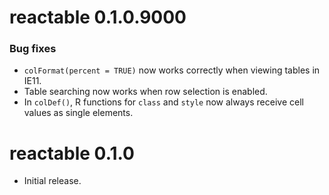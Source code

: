 # reactable 0.1.0.9000

### Bug fixes

* `colFormat(percent = TRUE)` now works correctly when viewing tables in IE11.
* Table searching now works when row selection is enabled.
* In `colDef()`, R functions for `class` and `style` now always receive cell values as single elements.

# reactable 0.1.0

* Initial release.
